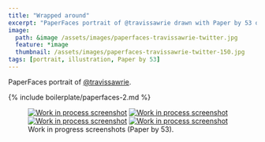 ```yaml
---
title: "Wrapped around"
excerpt: "PaperFaces portrait of @travissawrie drawn with Paper by 53 on an iPad."
image: 
  path: &image /assets/images/paperfaces-travissawrie-twitter.jpg 
  feature: *image
  thumbnail: /assets/images/paperfaces-travissawrie-twitter-150.jpg
tags: [portrait, illustration, Paper by 53]
---
```


PaperFaces portrait of <a href="http://twitter.com/travissawrie">@travissawrie</a>.

{% include boilerplate/paperfaces-2.md %}

<figure class="half">
	<a href="/assets/images/paperfaces-travissawrie-process-1-lg.jpg"><img src="/assets/images/paperfaces-travissawrie-process-1-600.jpg" alt="Work in process screenshot"></a>
	<a href="/assets/images/paperfaces-travissawrie-process-2-lg.jpg"><img src="/assets/images/paperfaces-travissawrie-process-2-600.jpg" alt="Work in process screenshot"></a>
	<a href="/assets/images/paperfaces-travissawrie-process-3-lg.jpg"><img src="/assets/images/paperfaces-travissawrie-process-3-600.jpg" alt="Work in process screenshot"></a>
	<a href="/assets/images/paperfaces-travissawrie-process-4-lg.jpg"><img src="/assets/images/paperfaces-travissawrie-process-4-600.jpg" alt="Work in process screenshot"></a>
	<figcaption>Work in progress screenshots (Paper by 53).</figcaption>
</figure>
